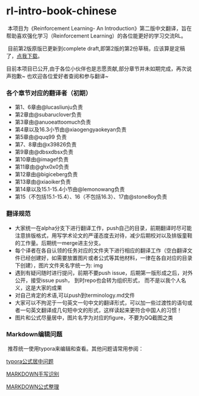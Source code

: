 # rl-intro-book-chinese
​        本项目为《Reinforcement Learning- An Introduction》第二版中文翻译，旨在帮助喜欢强化学习（Reinforcement Learning）的各位能更好的学习交流RL。

​        目前第2版原版已更新到complete draft,即第2版的第2份草稿，应该算是定稿了，[点我下载](http://incompleteideas.net/book/bookdraft2017nov5.pdf)。

​	目前本项目已公开,由于各位小伙伴也是志愿贡献,部分章节并未如期完成，再次说声抱歉~ 也欢迎各位爱好者查阅和参与翻译~ 

### 各个章节对应的翻译者（初期）

- 第1、6章由@lucasliunju负责
- 第2章由@subaruclover负责 
- 第3章由@anuoeattoomuch负责
- 第4章以及16.3小节由@xiaogengyaokeyan负责
- 第5章由@quq99 负责
- 第7、8章由@x39826负责
- 第9章由@dbsxdbsx负责
- 第10章由@imagef负责
- 第11章由@ghx0x0负责
- 第12章由@bigiceberg负责
- 第13章由@xiaoiker负责
- 第14章以及15.1-15.4小节由@lemonowang负责
- 第15（不包括15.1-15.4）、16（不包括16.3）、17由@stone8oy负责




### 翻译规范

- 大家统一在alpha分支下进行翻译工作，push自己的目录，前期翻译时尽可能注意排版格式，用写学术论文的严谨态度去对待，减少后期校对以及排版童鞋的工作量。后期统一merge进主分支。
- 每个译者在各自认领的任务对应的文件夹下进行相应的翻译工作（空白翻译文件已经创建好，如需要放置图片或者公式等其他材料，一律在各自对应的目录下创建），图片文件夹名字统一为: img
- 遇到有疑问随时进行提问，前期不要push issue，后期第一版形成之后，对外公开，接受issue push， 到时repo也会转为组织形式， 而不是以我个人名义，这是大家的成果
- 对自己肯定的术语,可以push到terminology.md文件
- 大家可以不拘泥于一句英文一句中文的翻译形式，可以加一些过渡性的语句或者一句英文翻译成几句短中文的形式，这样读起来更符合中国人的习惯！
- 图片和公式尽量居中，图片名字为对应的figure，不要为QQ截图之类



### Markdown编辑问题

​	推荐统一使用typora来编辑和查看。其他问题请常用参阅：

[typora公式居中问题]( https://github.com/typora/typora-issues/issues/178)

[MARKDOWN手写识别](http://detexify.kirelabs.org/classify.html)

[MARKDOWN公式整理](https://www.zybuluo.com/codeep/note/163962)



